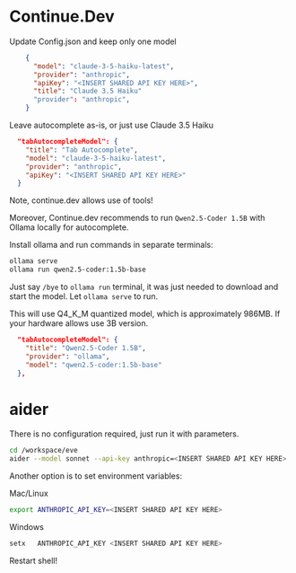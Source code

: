 # Continue.Dev

Update Config.json and keep only one model
```json
    {
      "model": "claude-3-5-haiku-latest",
      "provider": "anthropic",
      "apiKey": "<INSERT SHARED API KEY HERE>",
      "title": "Claude 3.5 Haiku"
      "provider": "anthropic",
    }
```

Leave autocomplete as-is, or just use Claude 3.5 Haiku

```json
  "tabAutocompleteModel": {
    "title": "Tab Autocomplete",
    "model": "claude-3-5-haiku-latest",
    "provider": "anthropic",
    "apiKey": "<INSERT SHARED API KEY HERE>"
  }
```

Note, continue.dev allows use of tools!

Moreover, Continue.dev recommends to run `Qwen2.5-Coder 1.5B` with Ollama locally for autocomplete.

Install ollama and run commands in separate terminals:

```bash
ollama serve
ollama run qwen2.5-coder:1.5b-base
```

Just say `/bye` to `ollama run` terminal, it was just needed to download and start the model. Let `ollama serve` to run.

This will use Q4_K_M quantized model, which is approximately 986MB. If your hardware allows use 3B version.

```json
  "tabAutocompleteModel": {
    "title": "Qwen2.5-Coder 1.5B",
    "provider": "ollama",
    "model": "qwen2.5-coder:1.5b-base"
  },
```

# aider

There is no configuration required, just run it with parameters.

```bash
cd /workspace/eve
aider --model sonnet --api-key anthropic=<INSERT SHARED API KEY HERE>
```

Another option is to set environment variables:

Mac/Linux

```bash
export ANTHROPIC_API_KEY=<INSERT SHARED API KEY HERE>
```

Windows

```bash
setx   ANTHROPIC_API_KEY <INSERT SHARED API KEY HERE>
```

Restart shell!
